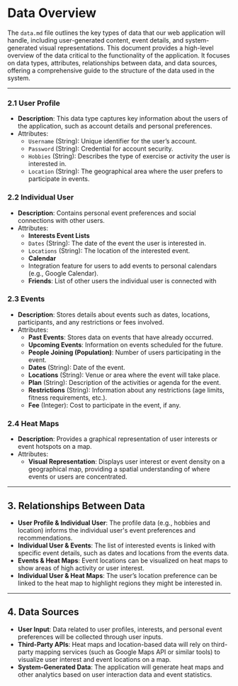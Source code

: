 # Data Overview

The `data.md` file outlines the key types of data that our web application will handle, including user-generated content, event details, and system-generated visual representations. This document provides a high-level overview of the data critical to the functionality of the application. It focuses on data types, attributes, relationships between data, and data sources, offering a comprehensive guide to the structure of the data used in the system.

---

### 2.1 **User Profile**
- **Description**: This data type captures key information about the users of the application, such as account details and personal preferences.
- Attributes: 
    - `Username` (String): Unique identifier for the user’s account.
    - `Password` (String): Credential for account security.
    - `Hobbies` (String): Describes the type of exercise or activity the user is interested in.
    - `Location` (String): The geographical area where the user prefers to participate in events.

### 2.2 **Individual User**
- **Description**: Contains personal event preferences and social connections with other users.
- Attributes: 
    - **Interests Event Lists**
    - `Dates` (String): The date of the event the user is interested in.
    - `Locations` (String): The location of the interested event.
    - **Calendar**
    - Integration feature for users to add events to personal calendars (e.g., Google Calendar).
    - **Friends**: List of other users the individual user is connected with

### 2.3 **Events**
- **Description**: Stores details about events such as dates, locations, participants, and any restrictions or fees involved.
- Attributes: 
    - **Past Events**: Stores data on events that have already occurred.
    - **Upcoming Events**: Information on events scheduled for the future.
    - **People Joining (Population)**: Number of users participating in the event.
    - **Dates** (String): Date of the event.
    - **Locations** (String): Venue or area where the event will take place.
    - **Plan** (String): Description of the activities or agenda for the event.
    - **Restrictions** (String): Information about any restrictions (age limits, fitness requirements, etc.).
    - **Fee** (Integer): Cost to participate in the event, if any.

### 2.4 **Heat Maps**
- **Description**: Provides a graphical representation of user interests or event hotspots on a map.
- Attributes: 
    - **Visual Representation**: Displays user interest or event density on a geographical map, providing a spatial understanding of where events or users are concentrated.
---

## 3. Relationships Between Data

- **User Profile & Individual User**: The profile data (e.g., hobbies and location) informs the individual user's event preferences and recommendations.
- **Individual User & Events**: The list of interested events is linked with specific event details, such as dates and locations from the events data.
- **Events & Heat Maps**: Event locations can be visualized on heat maps to show areas of high activity or user interest.
- **Individual User & Heat Maps**: The user’s location preference can be linked to the heat map to highlight regions they might be interested in.

---

## 4. Data Sources

- **User Input**: Data related to user profiles, interests, and personal event preferences will be collected through user inputs.
- **Third-Party APIs**: Heat maps and location-based data will rely on third-party mapping services (such as Google Maps API or similar tools) to visualize user interest and event locations on a map.
- **System-Generated Data**: The application will generate heat maps and other analytics based on user interaction data and event statistics.
